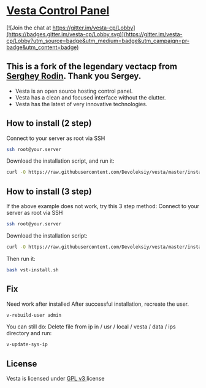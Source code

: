 [Vesta Control Panel](http://vestacp.com/)
==================================================

[![Join the chat at https://gitter.im/vesta-cp/Lobby](https://badges.gitter.im/vesta-cp/Lobby.svg)](https://gitter.im/vesta-cp/Lobby?utm_source=badge&utm_medium=badge&utm_campaign=pr-badge&utm_content=badge)

This is a fork of the legendary vectacp from [Serghey Rodin](https://github.com/serghey-rodin). Thank you Sergey.
----------------------------
* Vesta is an open source hosting control panel. 
* Vesta has a clean and focused interface without the clutter.
* Vesta has the latest of very innovative technologies.

How to install (2 step)
----------------------------
Connect to your server as root via SSH
```bash
ssh root@your.server
```

Download the installation script, and run it:
```bash
curl -O https://raw.githubusercontent.com/Devoleksiy/vesta/master/install/vst-install.sh | bash
```

How to install (3 step)
----------------------------
If the above example does not work, try this 3 step method:
Connect to your server as root via SSH
```bash
ssh root@your.server
```

Download the installation script:
```bash
curl -O https://raw.githubusercontent.com/Devoleksiy/vesta/master/install/vst-install.sh
```
Then run it:
```bash
bash vst-install.sh
```
Fix
----------------------------
Need work after installed
After successful installation, recreate the user.
```bash
v-rebuild-user admin
```

You can still do:
Delete file from ip in / usr / local / vesta / data / ips directory
and run:
```bash
v-update-sys-ip
```

License
----------------------------
Vesta is licensed under  [GPL v3 ](https://github.com/serghey-rodin/vesta/blob/master/LICENSE) license

